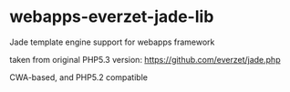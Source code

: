 webapps-everzet-jade-lib
========================

Jade template engine support for webapps framework

taken from original PHP5.3 version:
https://github.com/everzet/jade.php

CWA-based, and PHP5.2 compatible